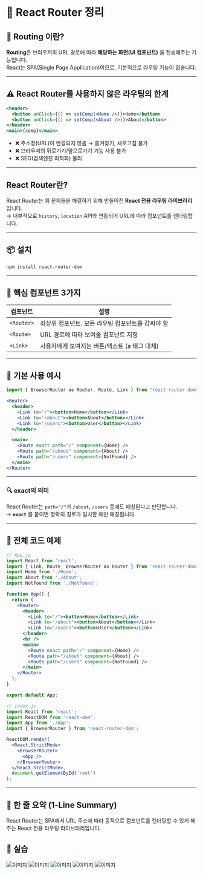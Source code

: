 # 🚦 React Router 정리

## 📌 Routing 이란?

**Routing**은 브라우저의 URL 경로에 따라 **해당하는 화면(UI 컴포넌트)** 을 전송해주는 기능입니다.  
React는 SPA(Single Page Application)이므로, 기본적으로 라우팅 기능이 없습니다.

---

## ⚠ React Router를 사용하지 않은 라우팅의 한계

```jsx
<header>
  <button onClick={() => setComp(<Home />)}>Home</button>
  <button onClick={() => setComp(<About />)}>About</button>
</header>
<main>{comp}</main>
```

- ❌ 주소창(URL)이 변경되지 않음 → 즐겨찾기, 새로고침 불가
- ❌ 브라우저의 뒤로가기/앞으로가기 기능 사용 불가
- ❌ SEO(검색엔진 최적화) 불리

---

## React Router란?

React Router는 위 문제들을 해결하기 위해 만들어진 **React 전용 라우팅 라이브러리**입니다.  
→ 내부적으로 `history`, `location` API와 연동되어 URL에 따라 컴포넌트를 렌더링합니다.

---

## 📦 설치

```bash
npm install react-router-dom
```

---

## 🔌 핵심 컴포넌트 3가지

| 컴포넌트 | 설명 |
|----------|------|
| `<Router>` | 최상위 컴포넌트. 모든 라우팅 컴포넌트를 감싸야 함 |
| `<Route>` | URL 경로에 따라 보여줄 컴포넌트 지정 |
| `<Link>` | 사용자에게 보여지는 버튼/텍스트 (a 태그 대체) |

---

## 🧪 기본 사용 예시

```jsx
import { BrowserRouter as Router, Route, Link } from "react-router-dom";

<Router>
  <header>
    <Link to="/"><button>Home</button></Link>
    <Link to="/about"><button>About</button></Link>
    <Link to="/users"><button>User</button></Link>
  </header>

  <main>
    <Route exact path="/" component={Home} />
    <Route path="/about" component={About} />
    <Route path="/users" component={NotFound} />
  </main>
</Router>
```

---

### 🔍 exact의 의미

React Router는 `path="/"`가 `/about`, `/users` 등에도 매칭된다고 판단합니다.  
→ **`exact`** 를 붙이면 정확히 경로가 일치할 때만 매칭됩니다.

---

## 📁 전체 코드 예제

```jsx
// App.js
import React from 'react';
import { Link, Route, BrowserRouter as Router } from 'react-router-dom';
import Home from './Home';
import About from './About';
import NotFound from './NotFound';

function App() {
  return (
    <Router>
      <header>
        <Link to="/"><button>Home</button></Link>
        <Link to="/about"><button>About</button></Link>
        <Link to="/users"><button>User</button></Link>
      </header>
      <hr />
      <main>
        <Route exact path="/" component={Home} />
        <Route path="/about" component={About} />
        <Route path="/users" component={NotFound} />
      </main>
    </Router>
  );
}

export default App;
```

```jsx
// index.js
import React from 'react';
import ReactDOM from 'react-dom';
import App from './App';
import { BrowserRouter } from 'react-router-dom';

ReactDOM.render(
  <React.StrictMode>
    <BrowserRouter>
      <App />
    </BrowserRouter>
  </React.StrictMode>,
  document.getElementById('root')
);
```

---

## 📃 한 줄 요약 (1-Line Summary)

React Router는 SPA에서 URL 주소에 따라 동적으로 컴포넌트를 렌더링할 수 있게 해주는 React 전용 라우팅 라이브러리입니다.

## 🚦 실습
![이미지](./0.png)
![이미지](./1.png)
![이미지](./2.png)
![이미지](./3.png)
![이미지](./4.png)

